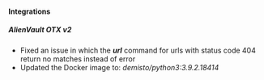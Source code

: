 
#### Integrations
##### AlienVault OTX v2
 - Fixed an issue in which the ***url*** command for urls with status code 404 return no matches instead of error 
 - Updated the Docker image to: *demisto/python3:3.9.2.18414*
